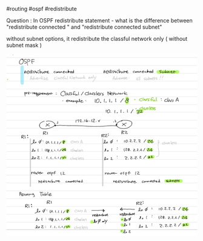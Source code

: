 #routing #ospf #redistribute

Question : In OSPF redistribute statement - what is the difference between 
"redistribute connected " and "redistribute connected subnet"

without subnet options, it redistribute the classful network only ( without subnet mask )

![](001a1_ospf_redistribute_subnet.jpg)
